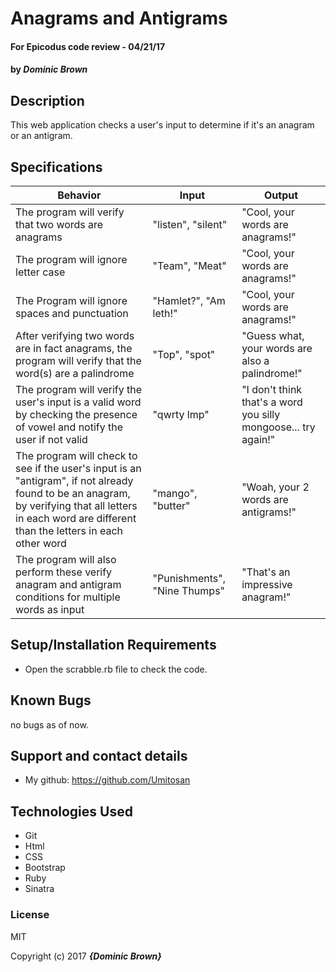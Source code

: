 # Anagrams and Antigrams

#### For Epicodus code review -  04/21/17

#### by **_Dominic Brown_**

## Description

This web application checks a user's input to determine if it's an anagram or an antigram.

## Specifications

| Behavior | Input | Output |
|----------|-------|--------|
| The program will verify that two words are anagrams  | "listen", "silent" | "Cool, your words are anagrams!" |
| The program will ignore letter case | "Team", "Meat" | "Cool, your words are anagrams!" |
| The Program will ignore spaces and punctuation | "Hamlet?", "Am leth!" | "Cool, your words are anagrams!" |
| After verifying two words are in fact anagrams, the program will verify that the word(s) are a palindrome | "Top", "spot" | "Guess what, your words are also a palindrome!" |
| The program will verify the user's input is a valid word by checking the presence of vowel and notify the user if not valid | "qwrty lmp" | "I don't think that's a word you silly mongoose... try again!" |
| The program will check to see if the user's input is an "antigram", if not already found to be an anagram, by verifying that all letters in each word are different than the letters in each other word | "mango", "butter" | "Woah, your 2 words are antigrams!" |
| The program will also perform these verify anagram and antigram conditions for multiple words as input | "Punishments", "Nine Thumps" | "That's an impressive anagram!" |

## Setup/Installation Requirements

* Open the scrabble.rb file to check the code.

## Known Bugs

no bugs as of now.

## Support and contact details

* My github: https://github.com/Umitosan

## Technologies Used
* Git
* Html
* CSS
* Bootstrap
* Ruby
* Sinatra

### License

MIT

Copyright (c) 2017 **_{Dominic Brown}_**
